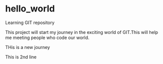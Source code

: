 # hello_world
Learning GIT repository

This project will start my journey in the exciting world of GIT.This will help me meeting people who code our world.

THis is a new journey

This is 2nd line